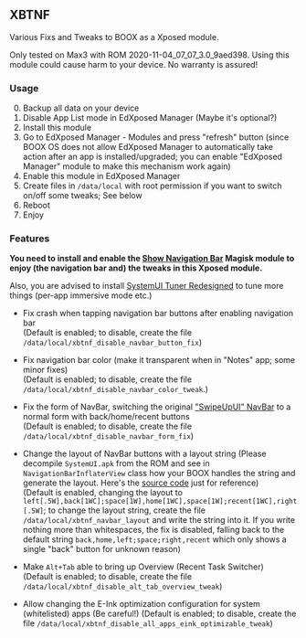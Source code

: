 ## XBTNF

Various Fixs and Tweaks to BOOX as a Xposed module.

Only tested on Max3 with ROM 2020-11-04_07_07_3.0_9aed398. Using this module could cause harm to your device. No warranty is assured!

### Usage

0. Backup all data on your device
1. Disable App List mode in EdXposed Manager (Maybe it's optional?)
2. Install this module
3. Go to EdXposed Manager - Modules and press "refresh" button (since BOOX OS does not allow EdXposed Manager to automatically take action after an app is installed/upgraded; you can enable "EdXposed Manager" module to make this mechanism work again)
4. Enable this module in EdXposed Manager
5. Create files in `/data/local` with root permission if you want to switch on/off some tweaks;
    See below
6. Reboot
7. Enjoy

### Features

**You need to install and enable the [Show Navigation Bar](https://github.com/shunf4/xposed-boox-tweaks-and-fixes/files/5919306/Show_navigation_bar-v06.zip) Magisk module to enjoy (the navigation bar and) the tweaks in this Xposed module.**

Also, you are advised to install [SystemUI Tuner Redesigned](https://play.google.com/store/apps/details?id=com.zacharee1.systemuituner&hl=en_US) to tune more things (per-app immersive mode etc.)

- Fix crash when tapping navigation bar buttons after enabling navigation bar  
    (Default is enabled; to disable, create the file `/data/local/xbtnf_disable_navbar_button_fix`)

- Fix navigation bar color (make it transparent when in "Notes" app; some minor fixes)  
    (Default is enabled; to disable, create the file `/data/local/xbtnf_disable_navbar_color_tweak`.)

- Fix the form of NavBar, switching the original ["SwipeUpUI" NavBar](https://www.androidpolice.com/2018/05/14/android-ps-new-overview-app-switcher-part-launcher/) to a normal form with back/home/recent buttons  
    (Default is enabled; to disable, create the file `/data/local/xbtnf_disable_navbar_form_fix`)

- Change the layout of NavBar buttons with a layout string (Please decompile `SystemUI.apk` from the ROM and see in `NavigationBarInflaterView` class how your BOOX handles the string and generate the layout. Here's the [source code](https://github.com/aosp-mirror/platform_frameworks_base/blob/pie-release/packages/SystemUI/src/com/android/systemui/statusbar/phone/NavigationBarInflaterView.java) just for reference)  
    (Default is enabled, changing the layout to `left[.5W],back[1WC];space[1W],home[1WC],space[1W];recent[1WC],right[.5W]`; to change the layout string, create the file `/data/local/xbtnf_navbar_layout` and write the string into it. If you write nothing more than whitespaces, the fix is disabled, falling back to the default string `back,home,left;space;right,recent` which only shows a single "back" button for unknown reason)

- Make `Alt+Tab` able to bring up Overview (Recent Task Switcher)  
    (Default is enabled; to disable, create the file `/data/local/xbtnf_disable_alt_tab_overview_tweak`)

- Allow changing the E-Ink optimization configuration for system (whitelisted) apps (Be careful!)
    (Default is enabled; to disable, create the file `/data/local/xbtnf_disable_all_apps_eink_optimizable_tweak`)

